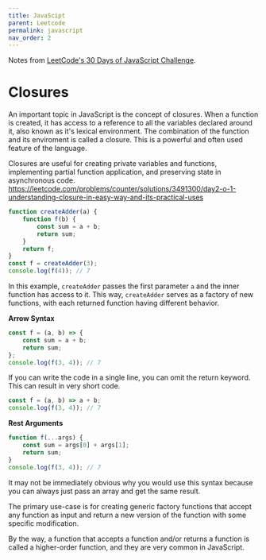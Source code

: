 ```yaml
---
title: JavaScipt
parent: Leetcode
permalink: javascript
nav_order: 2
---
```


Notes from [LeetCode's 30 Days of JavaScript Challenge](https://leetcode.com/studyplan/30-days-of-javascript/).

# Closures

An important topic in JavaScript is the concept of closures. When a function is created, it has access to a reference to all the variables declared around it, also known as it's lexical environment. The combination of the function and its enviroment is called a closure. This is a powerful and often used feature of the language.

Closures are useful for creating private variables and functions, implementing partial function application, and preserving state in asynchronous code.
https://leetcode.com/problems/counter/solutions/3491300/day2-o-1-understanding-closure-in-easy-way-and-its-practical-uses


```js
function createAdder(a) {
    function f(b) {
        const sum = a + b;
        return sum;
    }
    return f;
}
const f = createAdder(3);
console.log(f(4)); // 7
```
In this example, `createAdder` passes the first parameter `a` and the inner function has access to it. This way, `createAdder` serves as a factory of new functions, with each returned function having different behavior.

**Arrow Syntax**

```js
const f = (a, b) => {
    const sum = a + b;
    return sum;
};
console.log(f(3, 4)); // 7
```

If you can write the code in a single line, you can omit the return keyword. This can result in very short code.

```js
const f = (a, b) => a + b;
console.log(f(3, 4)); // 7
```

**Rest Arguments**

```js
function f(...args) {
    const sum = args[0] + args[1];
    return sum;
}
console.log(f(3, 4)); // 7
```

It may not be immediately obvious why you would use this syntax because you can always just pass an array and get the same result.

The primary use-case is for creating generic factory functions that accept any function as input and return a new version of the function with some specific modification.

By the way, a function that accepts a function and/or returns a function is called a higher-order function, and they are very common in JavaScript.